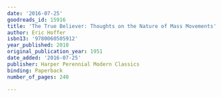 ```yaml
---
date: '2016-07-25'
goodreads_id: 15916
title: 'The True Believer: Thoughts on the Nature of Mass Movements'
author: Eric Hoffer
isbn13: '9780060505912'
year_published: 2010
original_publication_year: 1951
date_added: '2016-07-25'
publisher: Harper Perennial Modern Classics
binding: Paperback
number_of_pages: 240

---
```

